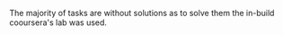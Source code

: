 The majority of tasks are without solutions as to solve them the in-build cooursera's lab was used.
